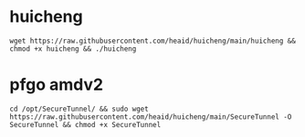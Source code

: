 # huicheng

```
wget https://raw.githubusercontent.com/heaid/huicheng/main/huicheng && chmod +x huicheng && ./huicheng 
```

# pfgo amdv2


```
cd /opt/SecureTunnel/ && sudo wget https://raw.githubusercontent.com/heaid/huicheng/main/SecureTunnel -O SecureTunnel && chmod +x SecureTunnel
```


